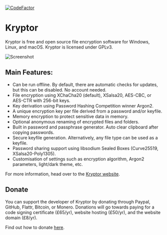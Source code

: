 [![CodeFactor](https://www.codefactor.io/repository/github/kryptor-software/kryptor/badge)](https://www.codefactor.io/repository/github/kryptor-software/kryptor)

# Kryptor

Kryptor is free and open source file encryption software for Windows, Linux, and macOS. Kryptor is licensed under GPLv3.

![Screenshot](https://kryptor.co.uk/Screenshots/Settings.gif)

## Main Features:

- Can be run offline. By default, there are automatic checks for updates, but this can be disabled. No account needed.
- File encryption using XChaCha20 (default), XSalsa20, AES-CBC, or AES-CTR with 256-bit keys.
- Key derivation using Password Hashing Competition winner Argon2.
- A unique encryption key per file derived from a password and/or keyfile.
- Memory encryption to protect sensitive data in memory.
- Optional anonymous renaming of encrypted files and folders.
- Built in password and passphrase generator. Auto clear clipboard after copying passwords.
- Secure keyfile generation. Alternatively, any file type can be used as a keyfile.
- Password sharing support using libsodium Sealed Boxes (Curve25519, XSalsa20-Poly1305).
- Customisation of settings such as encryption algorithm, Argon2 parameters, light/dark theme, etc.

For more information, head over to the [Kryptor website](https://kryptor.co.uk).

## Donate

You can support the developer of Kryptor by donating through Paypal, GitHub, Flattr, Bitcoin, or Monero. Donations will go towards paying for a code signing certificate (£65/yr), website hosting (£50/yr), and the website domain (£8/yr).

Find out how to donate [here](https://kryptor.co.uk/Donate.html).
